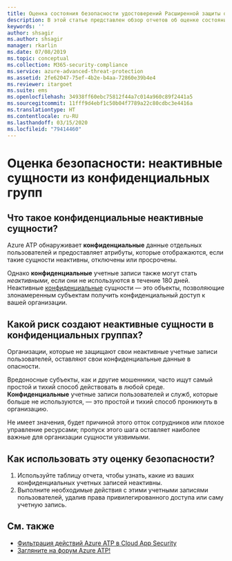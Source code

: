 ```yaml
---
title: Оценка состояния безопасности удостоверений Расширенной защиты от угроз Azure с неактивными сущностями
description: В этой статье представлен обзор отчетов об оценке состояния безопасности удостоверений с неактивными сущностями в конфиденциальных группах Azure ATP.
keywords: ''
author: shsagir
ms.author: shsagir
manager: rkarlin
ms.date: 07/08/2019
ms.topic: conceptual
ms.collection: M365-security-compliance
ms.service: azure-advanced-threat-protection
ms.assetid: 2fe62047-75ef-4b2e-b4aa-72860e39b4e4
ms.reviewer: itargoet
ms.suite: ems
ms.openlocfilehash: 34938ff60ebc75812f44a7c014a960c89f2441a5
ms.sourcegitcommit: 11fff9d4ebf1c50b04f7789a22c80cdbc3e4416a
ms.translationtype: HT
ms.contentlocale: ru-RU
ms.lasthandoff: 03/15/2020
ms.locfileid: "79414460"
---
```

# <a name="security-assessment-dormant-entities-in-sensitive-groups"></a>Оценка безопасности: неактивные сущности из **конфиденциальных** групп 

## <a name="what-are-sensitive-dormant-entities"></a>Что такое **конфиденциальные** неактивные сущности? 
Azure ATP обнаруживает **конфиденциальные** данные отдельных пользователей и предоставляет атрибуты, которые отображаются, если такие сущности неактивны, отключены или просрочены. 

Однако **конфиденциальные** учетные записи также могут стать *неактивными*, если они не используются в течение 180 дней. Неактивные [конфиденциальные](sensitive-accounts.md) сущности — это объекты, позволяющие злонамеренным субъектам получить конфиденциальный доступ к вашей организации. 

## <a name="what-risk-do-dormant-entities-create-in-sensitive-groups"></a>Какой риск создают неактивные сущности в **конфиденциальных** группах? 

Организации, которые не защищают свои неактивные учетные записи пользователей, оставляют свои конфиденциальные данные в опасности.  

Вредоносные субъекты, как и другие мошенники, часто ищут самый простой и тихий способ действовать в любой среде. **Конфиденциальные** учетные записи пользователей и служб, которые больше не используются, — это простой и тихий способ проникнуть в организацию. 

Не имеет значения, будет причиной этого отток сотрудников или плохое управление ресурсами; пропуск этого шага оставляет наиболее важные для организации сущности уязвимыми.   

## <a name="how-do-i-use-this-security-assessment"></a>Как использовать эту оценку безопасности? 
1. Используйте таблицу отчета, чтобы узнать, какие из ваших конфиденциальных учетных записей неактивны. 
1. Выполните необходимые действия с этими учетными записями пользователей, удалив права привилегированного доступа или саму учетную запись.  


## <a name="see-also"></a>См. также
- [Фильтрация действий Azure ATP в Cloud App Security](atp-activities-filtering-mcas.md)
- [Загляните на форум Azure ATP!](https://aka.ms/azureatpcommunity)

